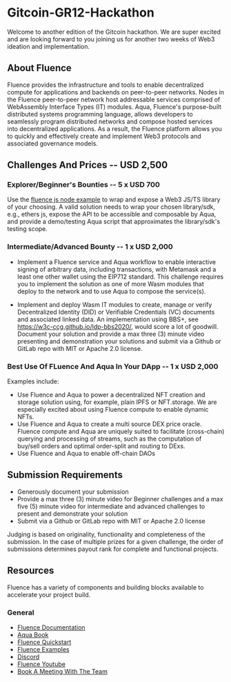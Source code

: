 # Gitcoin-GR12-Hackathon

Welcome to another edition of the Gitcoin hackathon. We are super excited and are looking forward to you joining us for another two weeks of Web3 ideation and implementation.

## About Fluence

Fluence provides the infrastructure and tools to enable decentralized compute for applications and backends on peer-to-peer networks. Nodes in the Fluence peer-to-peer network host addressable services comprised of WebAssembly Interface Types (IT) modules. Aqua, Fluence's purpose-built distributed systems programming language, allows developers to seamlessly program distributed networks and compose hosted services into decentralized applications. As a result, the Fluence platform allows you to quickly and effectively create and implement Web3 protocols and associated governance models.

## Challenges And Prices -- USD 2,500

### Explorer/Beginner's Bounties -- 5 x USD 700

Use the [fluence js node example](https://github.com/fluencelabs/examples/tree/main/fluence-js-examples/node-example) to wrap and expose a Web3 JS/TS library of your choosing. A valid solution needs to wrap your chosen library/sdk, e.g., ethers js, expose the API to be accessible and composable by Aqua, and provide a demo/testing Aqua script that approximates the library/sdk's testing scope.

### Intermediate/Advanced Bounty -- 1 x USD 2,000

* Implement a Fluence service and Aqua workflow to enable interactive signing of arbitrary data, including transactions, with Metamask and a least one other wallet using the EIP712 standard. This challenge requires you to implement the solution as one of more Wasm modules that deploy to the network and to use Aqua to compose the service(s).

* Implement and deploy Wasm IT modules to create, manage or verify Decentralized Identity (DID) or Verifiable Credentials (VC) documents and associated linked data. An implementation using BBS+, see https://w3c-ccg.github.io/ldp-bbs2020/, would score a lot of goodwill. Document your solution and provide a max three (3) minute video presenting and demonstration your solutions and submit via a Github or GitLab repo with MIT or Apache 2.0 license.

### Best Use Of FLuence And Aqua In Your DApp -- 1 x USD 2,000

Examples include:

* Use Fluence and Aqua to power a decentralized NFT creation and storage solution using, for example, plain IPFS or NFT.storage. We are especially excited about using Fluence compute to enable dynamic NFTs.
* Use Fluence and Aqua to create a multi source DEX price oracle. Fluence compute and Aqua are uniquely suited to facilitate (cross-chain) querying and processing of streams, such as the computation of buy/sell orders and optimal order-split and routing to DExs.
* Use Fluence and Aqua to enable off-chain DAOs

## Submission Requirements

* Generously document your submission
* Provide a max three (3) minute video for Beginner challenges and a max five (5) minute video for intermediate and advanced challenges to present and demonstrate your solution
* Submit via a Github or GitLab repo with MIT or Apache 2.0 license

Judging is based on originality, functionality and completeness of the submission. In the case of multiple prizes for a given challenge, the order of submissions determines payout rank for complete and functional projects.

## Resources

Fluence has a variety of components and building blocks available to accelerate your project build.

### General

* [Fluence Documentation](https://doc.fluence.dev/docs/)
* [Aqua Book](https://doc.fluence.dev/aqua-book/)
* [Fluence Quickstart](https://github.com/fluencelabs/examples/tree/main/quickstart)
* [Fluence Examples](https://github.com/fluencelabs/examples)
* [Discord](https://fluence.chat)
* [Fluence Youtube](https://www.youtube.com/channel/UC3b5eFyKRFlEMwSJ1BTjpbw)
* [Book A Meeting With The Team](https://calendly.com/fluencehack/)
